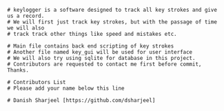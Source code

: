 
    # keylogger is a software designed to track all key strokes and give us a record.
    # We will first just track key strokes, but with the passage of time we will also
    # track track other things like speed and mistakes etc.

    # Main file contains back end scripting of key strokes
    # Another file named key_gui will be used for user interface
    # We will also try using sqlite for database in this project.
    # Contributors are requested to contact me first before commit, Thanks.

    # Contributors List 
    # Please add your name below this line

    # Danish Sharjeel [https://github.com/dsharjeel]
